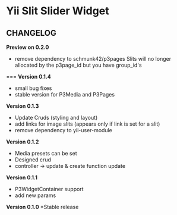 Yii Slit Slider Widget
=============
## CHANGELOG

**Preview on 0.2.0**
* remove dependency to schmunk42/p3pages
Slits will no longer allocated by the p3page_id
but you have group_id's

===
**Version 0.1.4**
* small bug fixes
* stable version for P3Media and P3Pages

**Version 0.1.3**
* Update Cruds (styling and layout)
* add links for image slits (appears only if link is set for a slit)
* remove dependency to yii-user-module

**Version 0.1.2**
* Media presets can be set
* Designed crud
* controller -> update & create function update

**Version 0.1.1**
* P3WidgetContainer support
* add new params

**Version 0.1.0**
*Stable release
